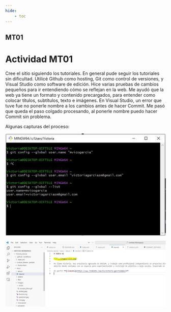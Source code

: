 ```yaml
---
hide:
    - toc
---
```


## MT01

# Actividad MT01
Cree el sitio siguiendo los tutoriales. En general pude seguir los tutoriales sin dificultad.
Utilicé Github como hosting, Git como control de versiones, y Visual Studio como software de edición.
Hice varias pruebas de cambios pequeños para ir entendiendo cómo se reflejan en la web. 
Me ayudó que la web ya tiene un formato y contenido precargados, para entender como colocar títulos, subtítulos, texto e imágenes.
En Visual Studio, un error que tuve fue no ponerle nombre a los cambios antes de hacer Commit. Me pasó que queda el paso colgado procesando, al ponerle nombre puedo hacer Commit sin problema.

Algunas capturas del proceso:

![](../images/configgitbash.jpg)

![](../images/aboutred.jpg)
